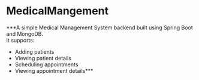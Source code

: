 # MedicalMangement
***A simple Medical Management System backend built using Spring Boot and MongoDB.  
It supports:

- Adding patients
- Viewing patient details
- Scheduling appointments
- Viewing appointment details***
